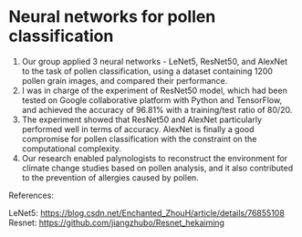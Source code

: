 # Neural networks for pollen classification

1.	Our group applied 3 neural networks - LeNet5, ResNet50, and AlexNet to the task of pollen classification, using a dataset containing 1200 pollen grain images, and compared their performance.
2.	I was in charge of the experiment of ResNet50 model, which had been tested on Google collaborative platform with Python and TensorFlow, and achieved the accuracy of 96.81% with a training/test ratio of 80/20.
3.	The experiment showed that ResNet50 and AlexNet particularly performed well in terms of accuracy. AlexNet is finally a good compromise for pollen classification with the constraint on the computational complexity.
4.	Our research enabled palynologists to reconstruct the environment for climate change studies based on pollen analysis, and it also contributed to the prevention of allergies caused by pollen. 



References:

LeNet5: https://blog.csdn.net/Enchanted_ZhouH/article/details/76855108
Resnet: https://github.com/jiangzhubo/Resnet_hekaiming
